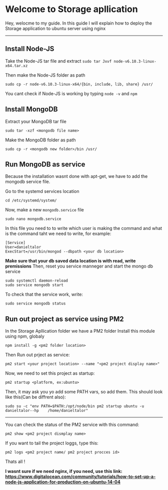 Welcome to Storage apllication 
===================


Hey, welocme to my guide.
In this guide I will explain how to deploy the Storage application to ubuntu server using nginx

----------

Install Node-JS 
-------------

Take the Node-JS tar file and extract 
    `sudo tar Jxvf node-v6.10.3-linux-x64.tar.xz`

  Then  make the Node-JS folder as path
  

    sudo cp -r node-v6.10.3-linux-x64/{bin, include, lib, share} /usr/
   You cant check if Node-JS is working by typing `node -v` and `npm`

Install MongoDB 
-------------

Extract your MongoDB tar file 

    sudo tar -xzf <mongodb file name>
    
Make the MongoDB folder as path 

    sudo cp -r <mongodb new folder>/bin /usr/

Run MongoDB  as service
-------------    
Because the installation wasnt done with apt-get, we have to add the mongodb service file.

Go to the systemd services location 

    cd /etc/systemd/system/
Now, make a new `mongodb.service` file 

    sudo nano mongodb.service
In this file you need to to write which user is making the command and what is the command taht we need to write, for example:

    [Service]
    User=danieltalor
    ExecStart=/usr/bin/mongod --dbpath <your db location>
  **Make sure that your db saved data location is with read, write premissions**
Then, reset you service manneger and start the mongo db service

    sudo systemctl daemon-reload
    sudo service mongodb start
To check that the service work, write:

    sudo service mongodb status
   
 
Run out project as service using PM2
-------------  
In the Storage Apllication folder we have a PM2 folder
Install this module using npm, globaly

    npm install -g <pm2 folder location>

Then Run out prject as service:

    pm2 start <your project location> --name "<pm2 project display name>"

Now, we need to set this project as startup:

    pm2 startup <platform, ex:ubuntu>
Then, it may ask you yo add some PATH vars, so add them. This should look like this(Can be diffrent also):

   `sudo su -c "env PATH=$PATH:/opt/node/bin pm2 startup ubuntu -u danieltalor--hp    /home/danieltalor"`

-------    
    
You can check the status of the PM2 service with this command:

    pm2 show <pm2 project dismplay name>
If you want to tail the project loggs, type this:

    pm2 logs <pm2 project name/ pm2 project procces id>



Thats all !

**I wasnt sure if we need nginx, if you need, use this link: https://www.digitalocean.com/community/tutorials/how-to-set-up-a-node-js-application-for-production-on-ubuntu-14-04**

